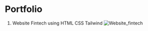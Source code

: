 # Portfolio

1. Website Fintech using HTML CSS Tailwind
![Website_fintech](https://github.com/medof1/Portfolio/assets/101329105/c9f3f24d-b434-4033-b445-60107811ab05)
